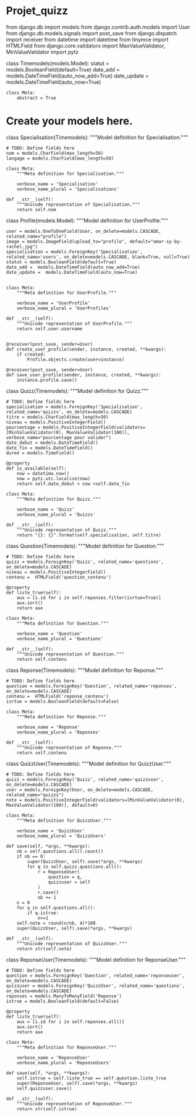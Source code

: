 # Projet_quizz
 
from django.db import models
from django.contrib.auth.models import User
from django.db.models.signals import post_save
from django.dispatch import receiver
from datetime import datetime
from tinymce import HTMLField
from django.core.validators import MaxValueValidator, MinValueValidator
import pytz

class Timemodels(models.Model):
    statut = models.BooleanField(default=True)
    date_add =  models.DateTimeField(auto_now_add=True)
    date_update =  models.DateTimeField(auto_now=True)
      
    class Meta:
        abstract = True

# Create your models here.
class Specialisation(Timemodels):
    """Model definition for Specialisation."""

    # TODO: Define fields here
    nom = models.CharField(max_length=50)
    langage = models.CharField(max_length=50)

    class Meta:
        """Meta definition for Specialisation."""

        verbose_name = 'Specialisation'
        verbose_name_plural = 'Specialisations'

    def __str__(self):
        """Unicode representation of Specialisation."""
        return self.nom


class Profile(models.Model):
    """Model definition for UserProfile."""

    user = models.OneToOneField(User, on_delete=models.CASCADE, related_name="profile")
    image = models.ImageField(upload_to="profile", default="omar-sy-by-rachel.jpg")
    specialisation = models.ForeignKey('Specialisation', related_name='users', on_delete=models.CASCADE, blank=True, null=True)
    statut = models.BooleanField(default=True)
    date_add =  models.DateTimeField(auto_now_add=True)
    date_update =  models.DateTimeField(auto_now=True)


    class Meta:
        """Meta definition for UserProfile."""

        verbose_name = 'UserProfile'
        verbose_name_plural = 'UserProfiles'

    def __str__(self):
        """Unicode representation of UserProfile."""
        return self.user.username


    @receiver(post_save, sender=User)
    def create_user_profile(sender, instance, created, **kwargs):
        if created:
            Profile.objects.create(user=instance)

    @receiver(post_save, sender=User)
    def save_user_profile(sender, instance, created, **kwargs):
        instance.profile.save()

class Quizz(Timemodels):
    """Model definition for Quizz."""

    # TODO: Define fields here
    specialisation = models.ForeignKey('Specialisation', related_name='quizzs', on_delete=models.CASCADE)
    titre = models.CharField(max_length=50)
    niveau = models.PositiveIntegerField()
    pourcentage = models.PositiveIntegerField(validators=[MinValueValidator(0), MaxValueValidator(100)], verbose_name="pourcentage pour valider")
    date_debut = models.DateTimeField()
    date_fin = models.DateTimeField()
    duree = models.TimeField()

    @property
    def is_available(self):
        now = datetime.now()
        now = pytz.utc.localize(now)
        return self.date_debut < now <self.date_fin

    class Meta:
        """Meta definition for Quizz."""

        verbose_name = 'Quizz'
        verbose_name_plural = 'Quizzs'

    def __str__(self):
        """Unicode representation of Quizz."""
        return "{}: {}".format(self.specialisation, self.titre)

class Question(Timemodels):
    """Model definition for Question."""

    # TODO: Define fields here
    quizz = models.ForeignKey('Quizz', related_name='questions', on_delete=models.CASCADE)
    niveau = models.PositiveIntegerField()
    contenu =  HTMLField('question_contenu')

    @property
    def liste_true(self):
        aux = [i.id for i in self.reponses.filter(isrtue=True)]
        aux.sort()
        return aux

    class Meta:
        """Meta definition for Question."""

        verbose_name = 'Question'
        verbose_name_plural = 'Questions'

    def __str__(self):
        """Unicode representation of Question."""
        return self.contenu

class Reponse(Timemodels):
    """Model definition for Reponse."""

    # TODO: Define fields here
    question = models.ForeignKey('Question', related_name='reponses', on_delete=models.CASCADE)
    contenu =  HTMLField('reponse_contenu')
    isrtue = models.BooleanField(default=False)

    class Meta:
        """Meta definition for Reponse."""

        verbose_name = 'Reponse'
        verbose_name_plural = 'Reponses'

    def __str__(self):
        """Unicode representation of Reponse."""
        return self.contenu

class QuizzUser(Timemodels):
    """Model definition for QuizzUser."""

    # TODO: Define fields here
    quizz = models.ForeignKey('Quizz', related_name='quizzuser', on_delete=models.CASCADE)
    user = models.ForeignKey(User, on_delete=models.CASCADE, related_name="quizzs")
    note = models.PositiveIntegerField(validators=[MinValueValidator(0), MaxValueValidator(100)], default=0)

    class Meta:
        """Meta definition for QuizzUser."""

        verbose_name = 'QuizzUser'
        verbose_name_plural = 'QuizzUsers'

    def save(self, *args, **kwargs):
        nb = self.questions.all().count()
        if nb == 0:
            super(QuizzUser, self).save(*args, **kwargs)
            for q in self.quizz.questions.all():
                r = ReponseUser(
                    question = q,
                    quizzuser = self
                )
                r.save()
                nb += 1
        n = 0
        for q in self.questions.all():
            if q.istrue:
                n+=1
        self.note = round(n/nb, 4)*100
        super(QuizzUser, self).save(*args, **kwargs)

    def __str__(self):
        """Unicode representation of QuizzUser."""
        return str(self.note)


class ReponseUser(Timemodels):
    """Model definition for ReponseUser."""

    # TODO: Define fields here
    question = models.ForeignKey('Question', related_name='reponseuser', on_delete=models.CASCADE)
    quizzuser = models.ForeignKey('QuizzUser', related_name='questions', on_delete=models.CASCADE)
    reponses = models.ManyToManyField('Reponse')
    istrue = models.BooleanField(default=False)

    @property
    def liste_true(self):
        aux = [i.id for i in self.reponses.all()]
        aux.sort()
        return aux

    class Meta:
        """Meta definition for ReponseUser."""

        verbose_name = 'ReponseUser'
        verbose_name_plural = 'ReponseUsers'
    
    def save(self, *args, **kwargs):
        self.istrue = self.liste_true == self.question.liste_true
        super(ReponseUser, self).save(*args, **kwargs)
        self.quizzuser.save()

    def __str__(self):
        """Unicode representation of ReponseUser."""
        return str(self.istrue)